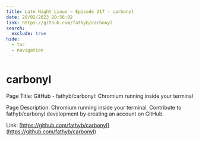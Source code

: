 ```yaml
---
title: Late Night Linux – Episode 217 - carbonyl
date: 20/02/2023 20:56:02
link: https://github.com/fathyb/carbonyl
search:
  exclude: true
hide:
  - toc
  - navigation
---
```


# carbonyl

Page Title: GitHub - fathyb/carbonyl: Chromium running inside your terminal

Page Description: Chromium running inside your terminal. Contribute to fathyb/carbonyl development by creating an account on GitHub. 

Link: [https://github.com/fathyb/carbonyl](https://github.com/fathyb/carbonyl)